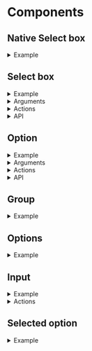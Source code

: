 # Components

## Native Select box

<details>
  <summary>Example</summary>

```handlebars
<NativeSelectBox as |sb|>
  <sb.Option @value="1">One</sb.Option>
  <sb.Option @value="2">Two</sb.Option>
  <sb.Option @value="3">Three</sb.Option>
</NativeSelectBox>
```

</details>

## Select box

<details>
  <summary>Example</summary>

```handlebars
<SelectBox as |sb|>
  <sb.Option @value="1">One</sb.Option>
  <sb.Option @value="2">Two</sb.Option>
  <sb.Option @value="3">Three</sb.Option>
</SelectBox>
```

</details>

<details>
  <summary>Arguments</summary>
  <table width="100%">
    <tr>
      <td><code>@disabled</code></td>
      <td>If true, the component will be unfocusable, and if it contained an input, then that too will be disabled</td>
    </tr>
    <tr>
      <td><code>@multiple</code></td>
      <td>If true, <code>@value</code> is expected to be an array.</td>
    </tr>
    <tr>
      <td><code>@searchDelayTime</code></td>
      <td>Milliseconds to debounce the <code>@onSearch</code> action from firing (default 100)</td>
    </tr>
    <tr>
      <td><code>@searchMinChars</code></td>
      <td>Prevents the <code>@onSearch</code> action from firing until there are enough chars (default 1)</td>
    </tr>
    <tr>
      <td><code>@searchSlowTime</code></td>
      <td>Milliseconds before a search is considered to be taking too long (default 500)</td>
    </tr>
    <tr>
      <td><code>@value</code></td>
      <td>Used to determine which option(s) are selected, can be a promise</td>
    </tr>
  </table>
</details>

<details>
  <summary>Actions</summary>
  <table width="100%">
    <tr>
      <td><code>@onSelect</code></td>
      <td>
        Fired when an option is clicked, or enter is pressed regardless as
        to whether the value changed or not.
      </td>
    </tr>
    <tr>
      <td><code>@onUpdate</code></td>
      <td>
        Fired whenever the value changes, either because a new <code>@value</code> argument was received, or a selection was made by the user that resulted in the value changing.
      </td>
    </tr>
    <tr>
      <td><code>@onBuildSelection</code></td>
      <td>
        Fired whenever a selection is made. This function receives the value most recently
        selected, and the currently selected values. The return value is used as the final selection.
        This is primarily used to customise the default behaviour of a multiple select box, where this behaviour is undefined by default and totally depends on your use-case.
      </td>
    </tr>
    <tr>
      <td><code>@onSearch</code></td>
      <td>Fired when the select box decides to run a search</td>
    </tr>
    <tr>
      <td><code>@onSearched</code></td>
      <td>Fired after the <em>last succesful</em> search attempt</td>
    </tr>
    <tr>
      <td><code>@onSearchError</code></td>
      <td>Fired if a search attempt failed</td>
    </tr>
    <tr>
      <td><code>@onReady</code></td>
      <td>Fired when the select box is ready. A useful opportunity to get access to the select box's API which is passed as a parameter.</td>
    </tr>
    <tr>
      <td><code>@onFocusLeave</code></td>
      <td>This is fired when the select box is no longer being interacte with. For example, the user clicks outside it, or tabs away. </td>
    </tr>
    <tr>
      <td><code>@onOpen</code></td>
      <td>
        Fired when the select box is opened
      </td>
    </tr>
    <tr>
      <td><code>@onClose</code></td>
      <td>
        Fired when the select box is closed
      </td>
    </tr>
    <tr>
      <td><code>@onPressBackspace</code></td>
      <td></td>
    </tr>
    <tr>
      <td><code>@onPressDown</code></td>
      <td></td>
    </tr>
    <tr>
      <td><code>@onPressEnter</code></td>
      <td></td>
    </tr>
    <tr>
      <td><code>@onPressEscape</code></td>
      <td></td>
    </tr>
    <tr>
      <td><code>@onPressKey</code></td>
      <td></td>
    </tr>
    <tr>
      <td><code>@onPressLeft</code></td>
      <td></td>
    </tr>
    <tr>
      <td><code>@onPressRight</code></td>
      <td></td>
    </tr>
    <tr>
      <td><code>@onPressTab</code></td>
      <td></td>
    </tr>
    <tr>
      <td><code>@onPressUp</code></td>
      <td></td>
    </tr>
  </table>
</details>

<details>
  <summary>API</summary>
  <table width="100%">
    <caption>Actions</caption>
    <tr>
      <td><code>sb.select</code></td>
      <td>
        Selects arbitrary value(s). This mimics the making a selection, and so <code>@onSelect</code> will fire.  <code>@onUpdate</code> will also fire if the value is different.
      </td>
    </tr>
    <tr>
      <td><code>sb.update</code></td>
      <td>
        Updates the select box with a new value(s). This is subtly different from <code>sb.select</code>. It will not fire <code>@onSelect</code>. It is useful for resetting the select box after a selection is made.
        <code>@onUpdate</code> will fire.
      </td>
    </tr>
    <tr>
      <td><code>sb.selectActiveOption</code></td>
      <td>Selects the value of whichever option is currently active</td>
    </tr>
    <tr>
      <td><code>sb.activateNextOption</code></td>
      <td>
        Activates the next option.
        If <code>scrollIntoView</code> is false, the option won't be scrolled to.
      </td>
    </tr>
    <tr>
      <td><code>sb.activatePreviousOption</code></td>
      <td>
        Activates the previous option.
        If <code>scrollIntoView</code> is false, the option won't be scrolled to.
      </td>
    </tr>
    <tr>
      <td><code>sb.activateOptionForValue</code></td>
      <td>
        Activates the first option that matches the given value.
        If <code>scrollIntoView</code> is false, the option won't be scrolled to.
      </td>
    </tr>
    <tr>
      <td><code>sb.activateOptionAtIndex</code></td>
      <td>
        Activates the option at the given index.
        If <code>scrollIntoView</code> is false, the option won't be scrolled to.
      </td>
    </tr>
    <tr>
      <td><code>sb.activateOptionForKeyCode</code></td>
      <td>
        Mimics native select box behaviour by jumping to an appopriate option based on the <code>textContent</code> of the options. <a href="https://zestia.github.io/ember-select-box/#/simple-select">Demo</a>.
        If <code>scrollIntoView</code> is false, the option won't be scrolled to.
      </td>
    </tr>
    <tr>
      <td><code>sb.deactivateOptions</code></td>
      <td>Makes no option be active</td>
    </tr>
    <tr>
      <td><code>sb.search</code></td>
      <td>Runs an arbitrary search using the search function provided by <code>@onSearch</code></td>
    </tr>
    <tr>
      <td><code>sb.cancelSearch</code></td>
      <td>
        Cancels searches currently in progress
      </td>
    </tr>
    <tr>
      <td><code>sb.setInputValue</code></td>
      <td>
        Update the input value. Useful for prefilling the input with the active option text for example.
      </td>
    </tr>
    <tr>
      <td><code>sb.focusInput</code></td>
      <td>Focuses the input associated with the select box</td>
    </tr>
    <tr>
      <td><code>sb.blurInput</code></td>
      <td>Unfocuses the input associated with the select box</td>
    </tr>
    <tr>
      <td><code>sb.open</code></td>
      <td>Opens the select box</td>
    </tr>
    <tr>
      <td><code>sb.toggle</code></td>
      <td>Opens or closes the select box</td>
    </tr>
    <tr>
      <td><code>sb.close</code></td>
      <td>Closes the select box</td>
    </tr>
  </table>

  <table width="100%">
    <caption>Properties</caption>
    <tr>
      <td><code>sb.element</code></td>
      <td>The element of the select box</td>
    </tr>
    <tr>
      <td><code>sb.value</code></td>
      <td>The selected value(s) of the select box</td>
    </tr>
    <tr>
      <td><code>sb.isFulfilled</code></td>
      <td>True if <code>@value</code> resolved</td>
    </tr>
    <tr>
      <td><code>sb.isPending</code></td>
      <td>True whilst <code>@value</code> is being resovled</td>
    </tr>
    <tr>
      <td><code>sb.isRejected</code></td>
      <td>True if <code>@value</code> failed to resolve</td>
    </tr>
    <tr>
      <td><code>sb.isSettled</code></td>
      <td>True once <code>@value</code> has resolved or rejected</td>
    </tr>
    <tr>
      <td><code>sb.isBusy</code></td>
      <td>True if the select box is resolving the <code>@value</code> argument, or it is waiting for a search to finish</td>
    </tr>
    <tr>
      <td><code>sb.isDisabled</code></td>
      <td>Whether or not the select box is currently disabled</td>
    </tr>
    <tr>
      <td><code>sb.isMultiple</code></td>
      <td>Whether the select box allows selecting multiple values</td>
    </tr>
    <tr>
      <td><code>sb.isOpen</code></td>
      <td>Whether the select box is open</td>
    </tr>
    <tr>
      <td><code>sb.isSlowSearch</code></td>
      <td>Whether the promised search results are taking longer than expected</td>
    </tr>
  </table>
</details>

## Option

<details>
  <summary>Example</summary>

```handlebars
<sb.Option @value={{this.model}} as |o|>
  {{o.value.name}}
</sb.Option>
```

</details>

<details>
  <summary>Arguments</summary>
  <table width="100%">
    <tr>
      <td><code>@disabled</code></td>
      <td>Prevents the option from being selected</td>
    </tr>
    <tr>
      <td><code>@selected</code></td>
      <td>
        For manually specifying that this option is selected.
        Preferably, allow selection to be automatically computed by just setting <code>@value</code>
      </td>
    </tr>
    <tr>
      <td><code>@value</code></td>
      <td>Can be anything, including a promise</td>
    </tr>
  </table>
</details>

<details>
  <summary>Actions</summary>
  <table width="100%">
    <tr>
      <td><code>@onActivate</code></td>
      <td>Fired when an individual option is activated by mousing over, or via keyboard control</td>
    </tr>
    <tr>
      <td><code>@onSelect</code></td>
      <td>Fired when an individual option is selected by clicking or pressing Enter</td>
    </tr>
  </table>
</details>

<details>
  <summary>API</summary>
  <table width="100%">
    <caption>Template only properties</caption>
    <tr>
      <td><code>o.element</code></td>
      <td>The DOM element of the option component</td>
    </tr>
    <tr>
      <td><code>o.value</code></td>
      <td>The value of the option</td>
    </tr>
    <tr>
      <td><code>o.isFulfilled</code></td>
      <td>True if <code>@value</code> resolved</td>
    </tr>
    <tr>
      <td><code>o.isPending</code></td>
      <td>True whilst <code>@value</code> is being resovled</td>
    </tr>
    <tr>
      <td><code>o.isRejected</code></td>
      <td>True if <code>@value</code> failed to resolve</td>
    </tr>
    <tr>
      <td><code>o.isSettled</code></td>
      <td>True once <code>@value</code> has resolved or rejected</td>
    </tr>
    <tr>
      <td><code>o.index</code></td>
      <td>The index of the option amongst the options</td>
    </tr>
    <tr>
      <td><code>o.isActive</code></td>
      <td>True if the option is active</td>
    </tr>
    <tr>
      <td><code>o.isDisabled</code></td>
      <td>Whether or not the option is currently disabled</td>
    </tr>
    <tr>
      <td><code>o.isSelected</code></td>
      <td>Whether or not the option is currently selected</td>
    </tr>
  </table>
</details>

## Group

<details>
  <summary>Example</summary>

```handlebars
<sb.Group @label="Things">
  {{!-- Render options here --}}}
</sb.Group>
```

</details>

## Options

<details>
  <summary>Example</summary>

```handlebars
<sb.Options>
  {{!-- Render options here --}}
</sb.Options>
```

</details>

## Input

<details>
  <summary>Example</summary>

```handlebars
<sb.Input />
```

</details>

<details>
  <summary>Actions</summary>
  <table width="100%">
    <tr>
      <td><code>@onClear</code></td>
      <td>Fired when text is cleared completely</td>
    </tr>
    <tr>
      <td><code>@onDelete</code></td>
      <td>Fired when there is no text present, but backspace is pressed.</td>
    </tr>
  </table>
</details>

## Selected option

<details>
  <summary>Example</summary>

```handlebars
<sb.SelectedOption>
  {{-- Render the select box's value here --}}
</sb.SelectedOption>
```

## Selected options

<details>
  <summary>Example</summary>

```handlebars
<sb.SelectedOptions>
  {{!-- Render the select box's values here --}}
</sb.SelectedOptions>
```

</details>

